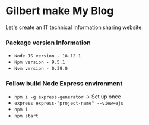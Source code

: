 # Gilbert make My Blog

Let's create an IT technical information sharing website.

### Package version Information

- `Node JS version - 18.12.1`
- `Npm version - 9.5.1`
- `Nvm version - 0.39.0`

### Follow build Node Express environment

- `npm i -g express-generator` -> Set up once
- `express express-"project-name" --view=ejs`
- `npm i`
- `npm start`
